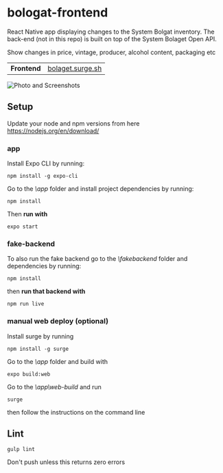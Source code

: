 # bologat-frontend

React Native app displaying changes to the System Bolgat inventory. The back-end (not in this repo) is built on top of the System Bolaget Open API.

Show changes in price, vintage, producer, alcohol content, packaging etc

|||
|-------------|-------------------|
| **Frontend**  |<a href="http://bolaget.surge.sh" target="_blank">bolaget.surge.sh</a>|

![Photo and Screenshots](https://i.imgur.com/F7IfRqJ.jpg)

## Setup ##

Update your node and npm versions from here https://nodejs.org/en/download/

### app ###

Install Expo CLI by running:
    
    npm install -g expo-cli

Go to the *\app* folder and install project dependencies by running:

    npm install

Then **run with**

    expo start
    
### fake-backend ###
    
To also run the fake backend go to the *\fakebackend* folder and dependencies by running:

    npm install
    
then **run that backend with**

    npm run live
    
### manual web deploy (optional) ###

Install surge by running
    
    npm install -g surge
    
Go to the *\app* folder and build with

    expo build:web
    
Go to the *\app\web-build* and run

    surge
    
then follow the instructions on the command line

## Lint ##

    gulp lint
    
Don't push unless this returns zero errors
